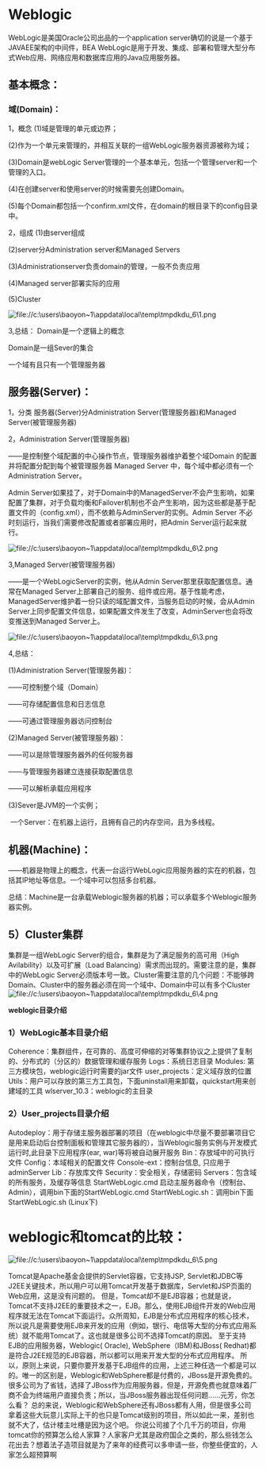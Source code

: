 #  Weblogic



WebLogic是美国Oracle公司出品的一个application server确切的说是一个基于JAVAEE架构的中间件，BEA WebLogic是用于开发、集成、部署和管理大型分布式Web应用、网络应用和数据库应用的Java应用服务器。



## 基本概念：





### 域(Domain)：


1，概念
      (1)域是管理的单元或边界；

   (2)作为一个单元来管理的，并相互关联的一组WebLogic服务器资源被称为域；

   (3)Domain是webLogic Server管理的一个基本单元，包括一个管理server和一个管理的入口。

   (4)在创建server和使用server的时候需要先创建Domain。

   (5)每个Domain都包括一个confirm.xml文件，在domain的根目录下的config目录中。

2，组成
      (1)由server组成

   (2)server分Administration server和Managed Servers

   (3)Administrationserver负责domain的管理，一般不负责应用

   (4)Managed server部署实际的应用

   (5)Cluster

![file://c:\users\baoyon~1\appdata\local\temp\tmpdkdu_6\1.png](weblogic.assets/1.png)

3,总结：
Domain是一个逻辑上的概念

Domain是一组Sever的集合

一个域有且只有一个管理服务器



## 服务器(Server)：



1，分类
服务器(Server)分Administration Server(管理服务器)和Managed Server(被管理服务器)

2，Administration Server(管理服务器)

——是控制整个域配置的中心操作节点，管理服务器维护着整个域Domain 的配置并将配置分配到每个被管理服务器 Managed Server 中，每个域中都必须有一个Administration Server。

Admin Server如果挂了，对于Domain中的ManagedServer不会产生影响，如果配置了集群，对于负载均衡和Failover机制也不会产生影响，因为这些都是基于配置文件的（config.xml），而不依赖与AdminServer的实例。Admin Server 不必时刻运行，当我们需要修改配置或者部署应用时，把Admin Server运行起来就行。


![file://c:\users\baoyon~1\appdata\local\temp\tmpdkdu_6\2.png](weblogic.assets/2.png)


3,Managed Server(被管理服务器)

——是一个WebLogicServer的实例，他从Admin Server那里获取配置信息。通常在Managed Server上部署自己的服务、组件或应用。基于性能考虑，ManagedServer维护着一份只读的域配置文件，当服务启动的时候，会从Admin Server上同步配置文件信息，如果配置文件发生了改变，AdminServer也会将改变推送到Managed Server上。

![file://c:\users\baoyon~1\appdata\local\temp\tmpdkdu_6\3.png](weblogic.assets/3.png)

4,总结：

(1)Administration Server(管理服务器)：

——可控制整个域（Domain）

——可存储配置信息和日志信息

——可通过管理服务器访问控制台

(2)Managed Server(被管理服务器)：

——可以是除管理服务器外的任何服务器

——与管理服务器建立连接获取配置信息

——可以解析承载应用程序

(3)Sever是JVM的一个实例；

​      一个Server：在机器上运行，且拥有自己的内存空间，且为多线程。



## 机器(Machine)：


——机器是物理上的概念，代表一台运行WebLogic应用服务器的实在的机器，包括其IP地址等信息。一个域中可以包括多台机器。

总结：Machine是一台承载Weblogic服务器的机器；可以承载多个Weblogic服务器实例。



## 5）Cluster集群


集群是一组WebLogic Server的组合，集群是为了满足服务的高可用（High Avilability）以及可扩展（Load Balancing）需求而出现的。需要注意的是，集群中的WebLogic Server必须版本号一致。Cluster需要注意的几个问题：不能够跨Domain、Cluster中的服务器必须在同一个域中、Domain中可以有多个Cluster
![file://c:\users\baoyon~1\appdata\local\temp\tmpdkdu_6\4.png](weblogic.assets/4.png)


**weblogic目录介绍**

### 1）WebLogic基本目录介绍


Coherence：集群组件，在可靠的、高度可伸缩的对等集群协议之上提供了复制的、分布式的（分区的）数据管理和缓存服务
Logs：系统日志目录
Modules: 第三方模块包，weblogic运行时需要的jar文件
user_projects：定义域存放的位置
Utils：用户可以存放的第三方工具包，下面uninstall用来卸载，quickstart用来创建域的工具
wlserver_10.3：weblogic的主目录



### 2）User_projects目录介绍 


Autodeploy：用于存储主服务器部署的项目（在weblogic中尽量不要部署项目它是用来启动后台控制面板和管理其它服务器的），当Weblogic服务实例与开发模式运行时,此目录下应用程序(ear, war)等将被自动展开服务
Bin：存放域中的可执行文件
Config：本域相关的配置文件
Console-ext：控制台信息, 只应用于adminServer
Lib：存放库文件
Security：安全相关，存储密码
Servers：包含域的所有服务，及缓存等信息 
StartWebLogic.cmd 启动主服务器命令（控制台、Admin），调用bin下面的StartWebLogic.cmd
StartWebLogic.sh：调用bin下面 StartWebLogic.sh (Linux下) 



# weblogic和tomcat的比较：



![file://c:\users\baoyon~1\appdata\local\temp\tmpdkdu_6\5.png](weblogic.assets/5.png)


Tomcat是Apache基金会提供的Servlet容器，它支持JSP, Servlet和JDBC等J2EE关键技术，所以用户可以用Tomcat开发基于数据库，Servlet和JSP页面的Web应用，这是没有问题的。
但是，Tomcat却不是EJB容器；也就是说，Tomcat不支持J2EE的重要技术之一，EJB。那么，使用EJB组件开发的Web应用程序就无法在Tomcat下面运行。众所周知，EJB是分布式应用程序的核心技术，所以说凡是需要使用EJB来开发的应用（例如，银行、电信等大型的分布式应用系统）就不能用Tomcat了。这也就是很多公司不选择Tomcat的原因。
至于支持EJB的应用服务器，Weblogic( Oracle), WebSphere（IBM)和JBoss( Redhat)都是符合J2EE规范的EJB容器，所以都可以用来开发大型的分布式应用程序。
所以，原则上来说，只要你要开发基于EJB组件的应用，上述三种任选一个都是可以的。唯一的区别是，Weblogic和WebSphere都是付费的，JBoss是开源免费的。
很多公司为了省钱，选择了JBoss作为应用服务器，但是，开源免费也就意味着厂商不会为终端用户直接负责；所以，当JBoss服务器出现任何问题......元芳，你怎么看？
总的来说，Weblogic和WebSphere还有JBoss都有人用，但是很多公司拿着这些大玩意儿实际上干的也只是Tomcat级别的项目，所以如此一来，差别也就不大了，估计楼主吐槽是因为这个吧。
你说公司接了个几千万的项目，你用tomcat你的预算怎么给人家算？人家客户尤其是政府国企之类的，那么些钱怎么花出去？想着法子造项目就是为了来年的经费可以多申请一些，你整些便宜的，人家怎么超预算啊